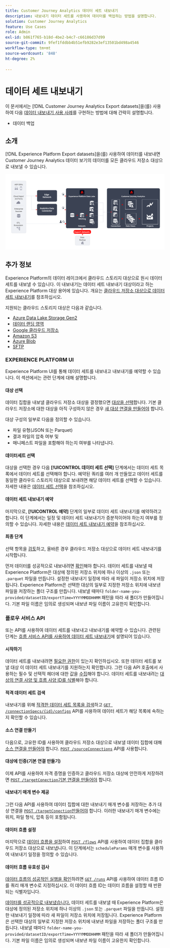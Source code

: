 ```yaml
---
title: Customer Journey Analytics 데이터 세트 내보내기
description: 내보내기 데이터 세트를 사용하여 데이터를 백업하는 방법을 설명합니다.
solution: Customer Journey Analytics
feature: Use Cases
role: Admin
exl-id: b861f765-b18d-4be2-b4c7-c66186d37d99
source-git-commit: 9fef1fddbb4b51efb9282e3ef13501bd498a4546
workflow-type: tm+mt
source-wordcount: '848'
ht-degree: 2%

---
```


# 데이터 세트 내보내기

이 문서에서는 [!DNL Customer Journey Analytics Export datasets]을(를) 사용하여 다음 [데이터 내보내기 사용 사례](overview.md)를 구현하는 방법에 대해 간략히 설명합니다.

- 데이터 백업

## 소개

[!DNL Experience Platform Export datasets]을(를) 사용하여 데이터를 내보내면 Customer Journey Analytics 데이터 보기의 데이터를 모든 클라우드 저장소 대상으로 내보낼 수 있습니다.

![BI 확장](../assets/export-datasets.svg)

## 추가 정보

Experience Platform의 데이터 레이크에서 클라우드 스토리지 대상으로 원시 데이터 세트를 내보낼 수 있습니다. 이 내보내기는 데이터 세트 내보내기 대상이라고 하는 Experience Platform 대상 용어에 있습니다. 개요는 [클라우드 저장소 대상으로 데이터 세트 내보내기](https://experienceleague.adobe.com/ko/docs/experience-platform/destinations/ui/activate/export-datasets)를 참조하십시오.

지원되는 클라우드 스토리지 대상은 다음과 같습니다.

- [Azure Data Lake Storage Gen2](https://experienceleague.adobe.com/en/docs/experience-platform/destinations/catalog/cloud-storage/adls-gen2)
- [데이터 랜딩 영역](https://experienceleague.adobe.com/en/docs/experience-platform/destinations/catalog/cloud-storage/data-landing-zone)
- [Google 클라우드 저장소](https://experienceleague.adobe.com/en/docs/experience-platform/destinations/catalog/cloud-storage/google-cloud-storage)
- [Amazon S3](https://experienceleague.adobe.com/en/docs/experience-platform/destinations/catalog/cloud-storage/amazon-s3#changelog)
- [Azure Blob](https://experienceleague.adobe.com/en/docs/experience-platform/destinations/catalog/cloud-storage/azure-blob#changelog)
- [SFTP](https://experienceleague.adobe.com/en/docs/experience-platform/destinations/catalog/cloud-storage/sftp#changelog)


### EXPERIENCE PLATFORM UI

Experience Platform UI를 통해 데이터 세트를 내보내고 내보내기를 예약할 수 있습니다. 이 섹션에서는 관련 단계에 대해 설명합니다.

#### 대상 선택

데이터 집합을 내보낼 클라우드 저장소 대상을 결정했으면 [대상을 선택](https://experienceleague.adobe.com/en/docs/experience-platform/destinations/ui/activate/export-datasets#select-destination)합니다. 기본 클라우드 저장소에 대한 대상을 아직 구성하지 않은 경우 [새 대상 연결을 만들어야](https://experienceleague.adobe.com/en/docs/experience-platform/destinations/ui/connect-destination) 합니다.

대상 구성의 일부로 다음을 정의할 수 있습니다.

- 파일 유형(JSON 또는 Parquet)
- 결과 파일의 압축 여부 및
- 매니페스트 파일을 포함해야 하는지 여부를 나타냅니다.


#### 데이터세트 선택

대상을 선택한 경우 다음 **[!UICONTROL 데이터 세트 선택]** 단계에서는 데이터 세트 목록에서 데이터 세트를 선택해야 합니다. 예약된 쿼리를 여러 개 만들었고 데이터 세트를 동일한 클라우드 스토리지 대상으로 보내려면 해당 데이터 세트를 선택할 수 있습니다. 자세한 내용은 [데이터 세트 선택](https://experienceleague.adobe.com/en/docs/experience-platform/destinations/ui/activate/export-datasets#select-datasets)을 참조하십시오.

#### 데이터 세트 내보내기 예약

마지막으로, **[!UICONTROL 예약]** 단계의 일부로 데이터 세트 내보내기를 예약하려고 합니다. 이 단계에서는 일정 및 데이터 세트 내보내기가 증분적이어야 하는지 여부를 정의할 수 있습니다. 자세한 내용은 [데이터 세트 내보내기 예약](https://experienceleague.adobe.com/en/docs/experience-platform/destinations/ui/activate/export-datasets#scheduling)을 참조하십시오.


#### 최종 단계

선택 항목을 [검토](https://experienceleague.adobe.com/en/docs/experience-platform/destinations/ui/activate/export-datasets#review)하고, 올바른 경우 클라우드 저장소 대상으로 데이터 세트 내보내기를 시작합니다.

먼저 데이터를 성공적으로 내보내려면 [확인](https://experienceleague.adobe.com/en/docs/experience-platform/destinations/ui/activate/export-datasets#verify)해야 합니다. 데이터 세트를 내보낼 때 Experience Platform은 대상에 정의된 저장소 위치에 하나 이상의 `.json` 또는 `.parquet` 파일을 만듭니다. 설정한 내보내기 일정에 따라 새 파일이 저장소 위치에 저장됩니다. Experience Platform은 선택한 대상의 일부로 지정한 저장소 위치에 내보낸 파일을 저장하는 폴더 구조를 만듭니다. 내보낼 때마다 `folder-name-you-provided/datasetID/exportTime=YYYYMMDDHHMM` 패턴을 따라 새 폴더가 만들어집니다. 기본 파일 이름은 임의로 생성되며 내보낸 파일 이름이 고유한지 확인합니다.

### 플로우 서비스 API

또는 API를 사용하여 데이터 세트를 내보내고 내보내기를 예약할 수 있습니다. 관련된 단계는 [흐름 서비스 API를 사용하여 데이터 세트 내보내기](https://experienceleague.adobe.com/en/docs/experience-platform/destinations/api/export-datasets)에 설명되어 있습니다.

#### 시작하기

데이터 세트를 내보내려면 [필요한 권한](https://experienceleague.adobe.com/en/docs/experience-platform/destinations/api/export-datasets#permissions)이 있는지 확인하십시오. 또한 데이터 세트를 보낼 대상 이 데이터 세트 내보내기를 지원하는지 확인합니다. 그런 다음 API 호출에서 사용하는 필수 및 선택적 헤더에 대한 값을 [수집](https://experienceleague.adobe.com/en/docs/experience-platform/destinations/api/export-datasets#gather-values-headers)해야 합니다. 데이터 세트를 내보내려는 [대상의 연결 사양 및 흐름 사양 ID를 식별](https://experienceleague.adobe.com/en/docs/experience-platform/destinations/api/export-datasets#gather-connection-spec-flow-spec)해야 합니다.

#### 적격 데이터 세트 검색

내보내기를 위해 [적격한 데이터 세트 목록을 검색](https://experienceleague.adobe.com/en/docs/experience-platform/destinations/api/export-datasets#retrieve-list-of-available-datasets)하고 [`GET /connectionSpecs/{id}/configs`](https://developer.adobe.com/experience-platform-apis/references/destinations/#tag/Configurations/operation/getDatasets) API를 사용하여 데이터 세트가 해당 목록에 속하는지 확인할 수 있습니다.


#### 소스 연결 만들기

다음으로, 고유한 ID를 사용하여 클라우드 저장소 대상으로 내보낼 데이터 집합에 대해 [소스 연결을 만들어야](https://experienceleague.adobe.com/en/docs/experience-platform/destinations/api/export-datasets#create-source-connection) 합니다. [`POST /sourceConnections`](https://developer.adobe.com/experience-platform-apis/references/destinations/#tag/Source-connections/operation/postSourceConnection) API를 사용합니다.

#### 대상에 인증(기본 연결 만들기)

이제 [](https://experienceleague.adobe.com/en/docs/experience-platform/destinations/api/export-datasets#create-base-connection) API를 사용하여 자격 증명을 인증하고 클라우드 저장소 대상에 안전하게 저장하려면 [`POST /targetConection`기본 연결을 만들어야](https://developer.adobe.com/experience-platform-apis/references/destinations/#tag/Target-connections/operation/postTargetConnection) 합니다.


#### 내보내기 매개 변수 제공

그런 다음 [](https://experienceleague.adobe.com/en/docs/experience-platform/destinations/api/export-datasets#create-target-connection) API를 사용하여 데이터 집합에 대한 내보내기 매개 변수를 저장하는 추가 대상 연결을 [`POST /targetConection`만들어야](https://developer.adobe.com/experience-platform-apis/references/destinations/#tag/Target-connections/operation/postTargetConnection) 합니다. 이러한 내보내기 매개 변수에는 위치, 파일 형식, 압축 등이 포함됩니다.

#### 데이터 흐름 설정

마지막으로 [데이터 흐름을 설정](https://experienceleague.adobe.com/en/docs/experience-platform/destinations/api/export-datasets#create-dataflow)하여 [`POST /flows`](https://developer.adobe.com/experience-platform-apis/references/destinations/#tag/Dataflows/operation/postFlow) API를 사용하여 데이터 집합을 클라우드 저장소 대상으로 내보냅니다. 이 단계에서는 `scheduleParams` 매개 변수를 사용하여 내보내기 일정을 정의할 수 있습니다.

#### 데이터 흐름 유효성 검사

[데이터 흐름의 성공적인 실행을 확인](https://experienceleague.adobe.com/en/docs/experience-platform/destinations/api/export-datasets#get-dataflow-runs)하려면 [`GET /runs`](https://developer.adobe.com/experience-platform-apis/references/destinations/#tag/Dataflow-runs/operation/getFlowRuns) API를 사용하여 데이터 흐름 ID를 쿼리 매개 변수로 지정하십시오. 이 데이터 흐름 ID는 데이터 흐름을 설정할 때 반환되는 식별자입니다.

[데이터를 성공적으로 내보냈습니다.](https://experienceleague.adobe.com/en/docs/experience-platform/destinations/ui/activate/export-datasets#verify) 데이터 세트를 내보낼 때 Experience Platform은 대상에 정의된 저장소 위치에 하나 이상의 `.json` 또는 `.parquet` 파일을 만듭니다. 설정한 내보내기 일정에 따라 새 파일이 저장소 위치에 저장됩니다. Experience Platform은 선택한 대상의 일부로 지정한 저장소 위치에 내보낸 파일을 저장하는 폴더 구조를 만듭니다. 내보낼 때마다 `folder-name-you-provided/datasetID/exportTime=YYYYMMDDHHMM` 패턴을 따라 새 폴더가 만들어집니다. 기본 파일 이름은 임의로 생성되며 내보낸 파일 이름이 고유한지 확인합니다.
